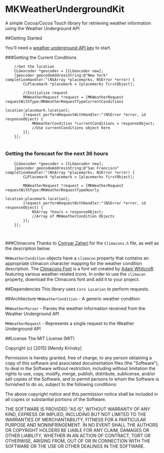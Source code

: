 # MKWeatherUndergroundKit
A simple Cocoa/Cocoa Touch library for retrieving weather information using the Weather Underground API


##Getting Started

You'll need a [weather underground API key](http://www.wunderground.com/weather/api/) to start.

###Getting the Current Conditions
````smalltalk
    //Get the location
    CLGeocoder *geocoder = [CLGeocoder new];
    [geocoder geocodeAddressString:@"New York" completionHandler:^(NSArray *placemarks, NSError *error) {
        CLPlacemark *placemark = [placemarks firstObject];
        
        //Initialize request
        MKWeatherRequest *request = [MKWeatherRequest requestWithType:MKWeatherRequestTypeCurrentConditions
                                                             location:placemark.location];
        [request performRequestWithHandler:^(NSError *error, id responseObject) {
            MKWeatherCondition *currentConditions = responseObject;
            //Use currentConditions object here
        }];
    }];
  
````
### Getting the forecast for the next 36 hours
````smalltalk
    CLGeocoder *geocoder = [CLGeocoder new];
    [geocoder geocodeAddressString:@"San Francisco" completionHandler:^(NSArray *placemarks, NSError *error) {
        CLPlacemark *placemark = [placemarks firstObject];
        
        MKWeatherRequest *request = [MKWeatherRequest requestWithType:MKWeatherRequestTypeHourly
                                                             location:placemark.location];
        [request performRequestWithHandler:^(NSError *error, id responseObject) {
            NSArray *hours = responseObject;
            //Array of MKWeatherCondition Objects
        }];
    }];
    
  
````
###Climacons
Thanks to [Comyar Zaheri](http://comyar.io) for the `Climacons.h` file, as well as the description below.


`MKWeatherCondition` objects have a `climacon` property that contains an appropriate climacon character mapping for the weather condition description. The [Climacons Font](http://adamwhitcroft.com/climacons/font/) is a font set created by [Adam Whitcroft](http://adamwhitcroft.com/) featuring various weather-related icons. In order to use the `climacon` property, download the Climacons font and add it to your project. 

##Dependencies
This library uses `Core Location` to perform requests.

##Architecture
`MKWeatherCondition` - A generic weather condition

`MKWeatherParser` - Parses the weather information received from the Weather Underground API

`MKWeatherRequest` - Represents a single request to the Weather Underground API

##License
The MIT License (MIT)

Copyright (c) [2015] [Mendy Krinsky]

Permission is hereby granted, free of charge, to any person obtaining a copy
of this software and associated documentation files (the "Software"), to deal
in the Software without restriction, including without limitation the rights
to use, copy, modify, merge, publish, distribute, sublicense, and/or sell
copies of the Software, and to permit persons to whom the Software is
furnished to do so, subject to the following conditions:

The above copyright notice and this permission notice shall be included in all
copies or substantial portions of the Software.

THE SOFTWARE IS PROVIDED "AS IS", WITHOUT WARRANTY OF ANY KIND, EXPRESS OR
IMPLIED, INCLUDING BUT NOT LIMITED TO THE WARRANTIES OF MERCHANTABILITY,
FITNESS FOR A PARTICULAR PURPOSE AND NONINFRINGEMENT. IN NO EVENT SHALL THE
AUTHORS OR COPYRIGHT HOLDERS BE LIABLE FOR ANY CLAIM, DAMAGES OR OTHER
LIABILITY, WHETHER IN AN ACTION OF CONTRACT, TORT OR OTHERWISE, ARISING FROM,
OUT OF OR IN CONNECTION WITH THE SOFTWARE OR THE USE OR OTHER DEALINGS IN THE
SOFTWARE.
